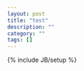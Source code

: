 ```yaml
---
layout: post
title: "test"
description: ""
category: ""
tags: []
---
```

{% include JB/setup %}

<script type="text/javascript">
	alert("Hello World!");
</script>
